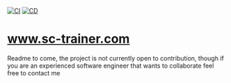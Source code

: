 [![CI](https://github.com/emilgoldsmith/sc-trainer.com/actions/workflows/ci.yml/badge.svg)](https://github.com/emilgoldsmith/sc-trainer.com/actions/workflows/ci.yml)
[![CD](https://github.com/emilgoldsmith/sc-trainer.com/actions/workflows/deploy.yml/badge.svg)](https://github.com/emilgoldsmith/sc-trainer.com/actions/workflows/deploy.yml)

# www.sc-trainer.com

Readme to come, the project is not currently open to contribution, though if you are an experienced software engineer that wants to collaborate feel free to contact me
